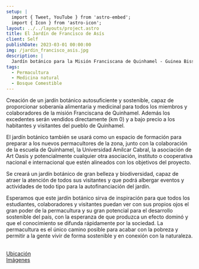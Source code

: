 ```yaml
---
setup: |
  import { Tweet, YouTube } from 'astro-embed';
  import { Icon } from 'astro-icon';
layout: ../../layouts/project.astro
title: El Jardín de Francisco de Asís
client: Self
publishDate: 2023-03-01 00:00:00
img: /jardin_francisco_asis.jpg
description: |
  Jardín botánico para la Misión Franciscana de Quinhamel - Guinea Bissau
tags:
  - Permacultura
  - Medicina natural
  - Bosque Comestible
---
```


Creación de un jardín botánico autosuficiente y sostenible, capaz de proporcionar soberanía alimentaria y medicinal para todos los miembros y colaboradores de la misión Franciscana de Quinhamel. Además los excedentes serán vendidos directamente (km 0) y a bajo precio a los habitantes y visitantes del pueblo de Quinhamel. 

El jardín botánico también se usará como un espacio de formación para preparar a los nuevos permacultores de la zona, junto con la colaboración de la escuela de Quinhamel, la Universidad Amílcar Cabral, la asociación de Art Oasis y potencialmente cualquier otra asociación, instituto o cooperativa nacional e internacional que estén alineados con los objetivos del proyecto. 

Se creará un jardín botánico de gran belleza y biodiversidad, capaz de atraer la atención de todos sus visitantes y que podrá albergar eventos y actividades de todo tipo para la autofinanciación del jardín.

Esperamos que este jardín botánico sirva de inspiración para que todos los estudiantes, colaboradores y visitantes puedan ver con sus propios ojos el gran poder de la permacultura y su gran potencial para el desarrollo sostenible del país, con la esperanza de que produzca un efecto dominó y que el conocimiento se difunda rápidamente por la sociedad. La permacultura es el único camino posible para acabar con la pobreza y permitir a la gente vivir de forma sostenible y en conexión con la naturaleza. 

<br/>
<div class="flex flex-col justify-around sm:flex-row" >
	<div class="flex items-center justify-center flex-col mb-8">
    <a class="sm:w-20 sm:h-20 w-32 h-32" href="https://goo.gl/maps/iduBJRUGuQzqnctUA">
			<Icon pack="mdi" name="map-marker"/>
		</a>
		<a class="text-black hover:text-c-green" href="https://goo.gl/maps/iduBJRUGuQzqnctUA">Ubicación</a>
	</div>
	<div class="flex items-center justify-center flex-col mb-8">
    <a class="sm:w-20 sm:h-20 w-32 h-32" href="https://www.facebook.com/media/set/?set=a.560003579462244">
			<Icon pack="mdi" name="image-multiple"/>
		</a>
		<a class="text-black hover:text-c-green" href="https://web.facebook.com/media/set/?set=a.674386128023988&type=3">Imágenes</a>
	</div>
</div>